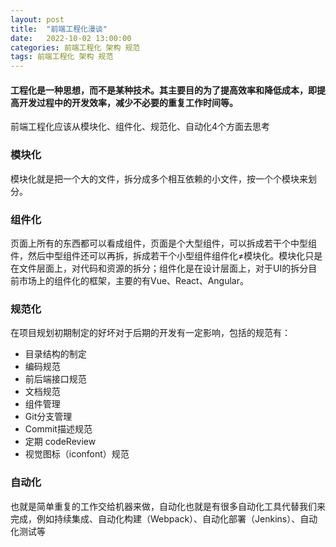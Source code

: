 ```yaml
---
layout: post
title:  "前端工程化漫谈"
date:   2022-10-02 13:00:00
categories: 前端工程化 架构 规范
tags: 前端工程化 架构 规范
---
```

#### 工程化是一种思想，而不是某种技术。其主要目的为了提高效率和降低成本，即提高开发过程中的开发效率，减少不必要的重复工作时间等。

前端工程化应该从模块化、组件化、规范化、自动化4个方面去思考

### 模块化
模块化就是把一个大的文件，拆分成多个相互依赖的小文件，按一个个模块来划分。

### 组件化
页面上所有的东西都可以看成组件，页面是个大型组件，可以拆成若干个中型组件，然后中型组件还可以再拆，拆成若干个小型组件组件化≠模块化。模块化只是在文件层面上，对代码和资源的拆分；组件化是在设计层面上，对于UI的拆分目前市场上的组件化的框架，主要的有Vue、React、Angular。

### 规范化
在项目规划初期制定的好坏对于后期的开发有一定影响，包括的规范有：
- 目录结构的制定
- 编码规范
- 前后端接口规范
- 文档规范
- 组件管理
- Git分支管理
- Commit描述规范
- 定期 codeReview
- 视觉图标（iconfont）规范

### 自动化
也就是简单重复的工作交给机器来做，自动化也就是有很多自动化工具代替我们来完成，例如持续集成、自动化构建（Webpack）、自动化部署（Jenkins）、自动化测试等

